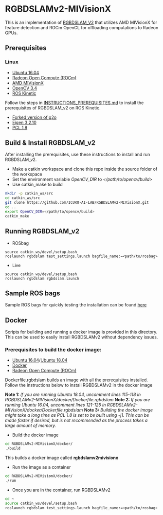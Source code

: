 # RGBDSLAMv2-MIVisionX

This is an implementation of [RGBDSLAM_V2](https://github.com/felixendres/rgbdslam_v2) that utilizes AMD MIVisionX for feature detection and ROCm OpenCL for offloading computations to Radeon GPUs.

## Prerequisites

### Linux

* [Ubuntu 16.04](http://releases.ubuntu.com/16.04/)
* [Radeon Open Compute (ROCm)](https://rocm.github.io/ROCmInstall.html)
* [AMD MIVisionX](https://github.com/GPUOpen-ProfessionalCompute-Libraries/MIVisionX)
* [OpenCV 3.4](https://github.com/opencv/opencv/releases/tag/3.4.0)
* [ROS Kinetic](http://wiki.ros.org/kinetic/Installation)

Follow the steps in [INSTRUCTIONS_PREREQUISITES.md](INSTRUCTIONS_PREREQUISITES.md) to install the prerequisites of RGBDSLAM_v2 on ROS Kinetic.

* [Forked version of g2o](https://github.com/felixendres/g2o)
* [Eigen 3.2.10](https://bitbucket.org/eigen/eigen/src)
* [PCL 1.8](https://github.com/PointCloudLibrary/pcl)

## Build & Install RGBDSLAM_v2
After installing the prerequisites, use these instructions to install and run RGBDSLAM_v2.

* Make a catkin workspace and clone this repo inside the source folder of the workspace
* Set the environment variable *OpenCV_DIR* to *</path/to/opencv/build>*
* Use catkin_make to build

```bash
mkdir -p catkin_ws/src
cd catkin_ws/src
git clone https://github.com/ICURO-AI-LAB/RGBDSLAMv2-MIVisionX.git
cd ..
export OpenCV_DIR=</path/to/opencv/build>
catkin_make
```

## Running RGBDSLAM_v2
* ROSbag
```
source catkin_ws/devel/setup.bash
roslaunch rgbdslam test_settings.launch bagfile_name:=<path/to/rosbag>
```
* Live
```
source catkin_ws/devel/setup.bash
roslaunch rgbdslam rgbdslam.launch
```
## Sample ROS bags
Sample ROS bags for quickly testing the installation can be found [here](https://vision.in.tum.de/data/datasets/rgbd-dataset/download)

## Docker
Scripts for building and running a docker image is provided in this directory. This can be used to easily install RGBDSLAMv2 without dependency issues.

### Prerequisites to build the docker image:
* [Ubuntu 16.04](http://releases.ubuntu.com/16.04/)/[Ubuntu 18.04](http://releases.ubuntu.com/18.04/)
* [Docker](https://docs.docker.com/install/linux/docker-ce/ubuntu/)
* [Radeon Open Compute (ROCm)](https://rocm.github.io/ROCmInstall.html)

Dockerfile.rgbdslam builds an image with all the prerequisites installed. Follow the instructions below to install RGBDSLAMv2 in the docker image

**Note 1:** *If you are running Ubuntu 18.04, uncomment lines 115-118 in RGBDSLAMv2-MIVisionX/docker/Dockerfile.rgbdslam*
**Note 2:** *If you are running Ubuntu 16.04, uncomment lines 121-125 in RGBDSLAMv2-MIVisionX/docker/Dockerfile.rgbdslam*
**Note 3:** *Building the docker image might take a long time as PCL 1.8 is set to be built using -j1. This can be made faster if desired, but is not recommended as the process takes a large amount of memory.*

* Build the docker image
```bash
cd RGBDSLAMv2-MIVisionX/docker/
./build
```
This builds a docker image called __rgbdslamv2mivisionx__

* Run the image as a container
```bash
cd RGBDSLAMv2-MIVisionX/docker/
./run
```

* Once you are in the container, run RGBDSLAMv2
```bash
cd ~
source catkin_ws/devel/setup.bash
roslaunch rgbdslam test_settings.launch bagfile_name:=<path/to/rosbag>
```
